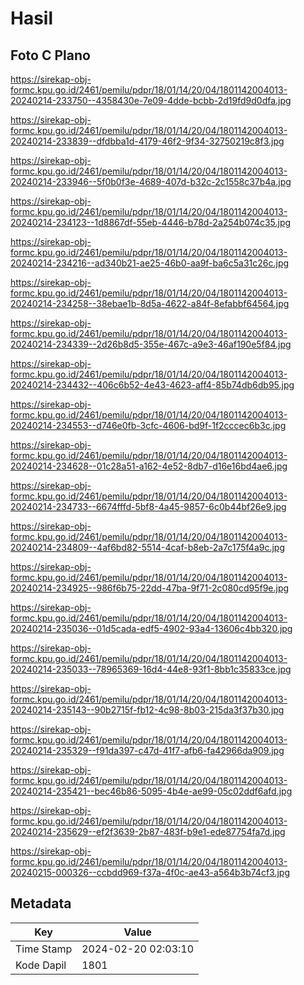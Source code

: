 # Hasil

## Foto C Plano

https://sirekap-obj-formc.kpu.go.id/2461/pemilu/pdpr/18/01/14/20/04/1801142004013-20240214-233750--4358430e-7e09-4dde-bcbb-2d19fd9d0dfa.jpg

https://sirekap-obj-formc.kpu.go.id/2461/pemilu/pdpr/18/01/14/20/04/1801142004013-20240214-233839--dfdbba1d-4179-46f2-9f34-32750219c8f3.jpg

https://sirekap-obj-formc.kpu.go.id/2461/pemilu/pdpr/18/01/14/20/04/1801142004013-20240214-233946--5f0b0f3e-4689-407d-b32c-2c1558c37b4a.jpg

https://sirekap-obj-formc.kpu.go.id/2461/pemilu/pdpr/18/01/14/20/04/1801142004013-20240214-234123--1d8867df-55eb-4446-b78d-2a254b074c35.jpg

https://sirekap-obj-formc.kpu.go.id/2461/pemilu/pdpr/18/01/14/20/04/1801142004013-20240214-234216--ad340b21-ae25-46b0-aa9f-ba6c5a31c26c.jpg

https://sirekap-obj-formc.kpu.go.id/2461/pemilu/pdpr/18/01/14/20/04/1801142004013-20240214-234258--38ebae1b-8d5a-4622-a84f-8efabbf64564.jpg

https://sirekap-obj-formc.kpu.go.id/2461/pemilu/pdpr/18/01/14/20/04/1801142004013-20240214-234339--2d26b8d5-355e-467c-a9e3-46af190e5f84.jpg

https://sirekap-obj-formc.kpu.go.id/2461/pemilu/pdpr/18/01/14/20/04/1801142004013-20240214-234432--406c6b52-4e43-4623-aff4-85b74db6db95.jpg

https://sirekap-obj-formc.kpu.go.id/2461/pemilu/pdpr/18/01/14/20/04/1801142004013-20240214-234553--d746e0fb-3cfc-4606-bd9f-1f2cccec6b3c.jpg

https://sirekap-obj-formc.kpu.go.id/2461/pemilu/pdpr/18/01/14/20/04/1801142004013-20240214-234628--01c28a51-a162-4e52-8db7-d16e16bd4ae6.jpg

https://sirekap-obj-formc.kpu.go.id/2461/pemilu/pdpr/18/01/14/20/04/1801142004013-20240214-234733--6674fffd-5bf8-4a45-9857-6c0b44bf26e9.jpg

https://sirekap-obj-formc.kpu.go.id/2461/pemilu/pdpr/18/01/14/20/04/1801142004013-20240214-234809--4af6bd82-5514-4caf-b8eb-2a7c175f4a9c.jpg

https://sirekap-obj-formc.kpu.go.id/2461/pemilu/pdpr/18/01/14/20/04/1801142004013-20240214-234925--986f6b75-22dd-47ba-9f71-2c080cd95f9e.jpg

https://sirekap-obj-formc.kpu.go.id/2461/pemilu/pdpr/18/01/14/20/04/1801142004013-20240214-235036--01d5cada-edf5-4902-93a4-13606c4bb320.jpg

https://sirekap-obj-formc.kpu.go.id/2461/pemilu/pdpr/18/01/14/20/04/1801142004013-20240214-235033--78965369-16d4-44e8-93f1-8bb1c35833ce.jpg

https://sirekap-obj-formc.kpu.go.id/2461/pemilu/pdpr/18/01/14/20/04/1801142004013-20240214-235143--90b2715f-fb12-4c98-8b03-215da3f37b30.jpg

https://sirekap-obj-formc.kpu.go.id/2461/pemilu/pdpr/18/01/14/20/04/1801142004013-20240214-235329--f91da397-c47d-41f7-afb6-fa42966da909.jpg

https://sirekap-obj-formc.kpu.go.id/2461/pemilu/pdpr/18/01/14/20/04/1801142004013-20240214-235421--bec46b86-5095-4b4e-ae99-05c02ddf6afd.jpg

https://sirekap-obj-formc.kpu.go.id/2461/pemilu/pdpr/18/01/14/20/04/1801142004013-20240214-235629--ef2f3639-2b87-483f-b9e1-ede87754fa7d.jpg

https://sirekap-obj-formc.kpu.go.id/2461/pemilu/pdpr/18/01/14/20/04/1801142004013-20240215-000326--ccbdd969-f37a-4f0c-ae43-a564b3b74cf3.jpg


## Metadata

| Key        | Value               |
| ---------- | ------------------- |
| Time Stamp | 2024-02-20 02:03:10 |
| Kode Dapil | 1801                |



